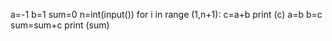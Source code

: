 a=-1
b=1
sum=0
n=int(input())
for i in range (1,n+1):
    c=a+b
    print (c)
    a=b
    b=c
    sum=sum+c
print (sum)
